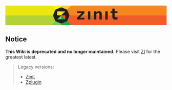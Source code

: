 ![logo](img/zinit.png)

## Notice

**This Wiki is deprecated and no longer maintained.** Please visit [ZI](https://z.digitalclouds.dev/) for the greatest latest.

> Legacy versions: 
> - [Zinit](https://z-shell.github.io/zinit/wiki/)
> - [Zplugin](https://z-shell.github.io/zinit/site/)
